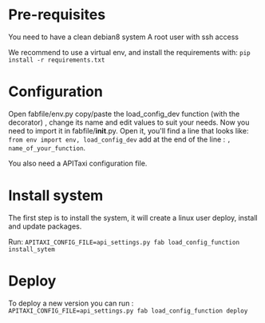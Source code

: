 Pre-requisites
==============

You need to have a clean debian8 system
A root user with ssh access

We recommend to use a virtual env, and install the requirements with:
`pip install -r requirements.txt`

Configuration
=============

Open fabfile/env.py copy/paste the load_config_dev function (with the decorator)
, change its name and edit values to suit your needs.
Now you need to import it in fabfile/__init__.py.
Open it, you'll find a line that looks like:
`from env import env, load_config_dev` add at the end of the line :
`, name_of_your_function`.

You also need a APITaxi configuration file.

Install system
==============

The first step is to install the system, it will create a linux user deploy,
install and update packages.

Run: `APITAXI_CONFIG_FILE=api_settings.py fab load_config_function install_sytem`

Deploy
=====

To deploy a new version you can run : `APITAXI_CONFIG_FILE=api_settings.py fab load_config_function deploy`
